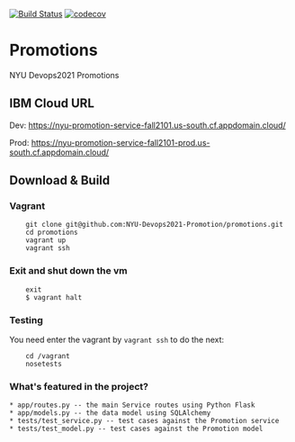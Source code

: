 [![Build Status](https://app.travis-ci.com/NYU-Devops2021-Promotion/promotions.svg?branch=master)](https://app.travis-ci.com/NYU-Devops2021-Promotion/promotions)
[![codecov](https://codecov.io/gh/NYU-Devops2021-Promotion/promotions/branch/master/graph/badge.svg?token=DWO0B8YVZA)](https://codecov.io/gh/NYU-Devops2021-Promotion/promotions)


# Promotions
NYU Devops2021 Promotions

##  IBM Cloud URL
Dev: https://nyu-promotion-service-fall2101.us-south.cf.appdomain.cloud/

Prod: https://nyu-promotion-service-fall2101-prod.us-south.cf.appdomain.cloud/

## Download & Build
### Vagrant
```shell
    git clone git@github.com:NYU-Devops2021-Promotion/promotions.git
    cd promotions
    vagrant up
    vagrant ssh
```
### Exit and shut down the vm
```shell
    exit
    $ vagrant halt
```
### Testing
You need enter the vagrant by ```vagrant ssh``` to do the next:
```shell
    cd /vagrant
    nosetests
```
### What's featured in the project?

    * app/routes.py -- the main Service routes using Python Flask
    * app/models.py -- the data model using SQLAlchemy
    * tests/test_service.py -- test cases against the Promotion service
    * tests/test_model.py -- test cases against the Promotion model
